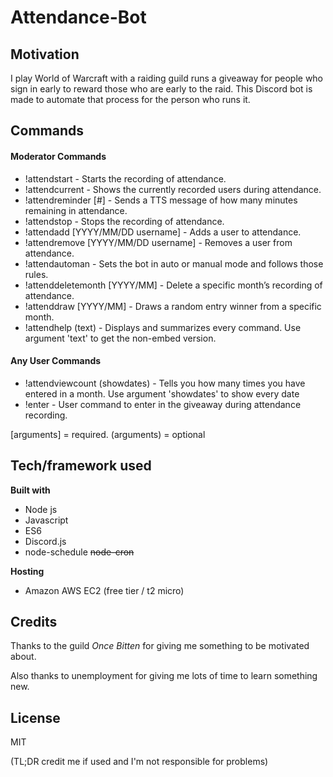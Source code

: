 # Attendance-Bot

## Motivation
I play World of Warcraft with a raiding guild runs a giveaway for people who sign in early to reward those who are early to the raid. 
This Discord bot is made to automate that process for the person who runs it.
## Commands
#### Moderator Commands
- !attendstart - Starts the recording of attendance.
- !attendcurrent - Shows the currently recorded users during attendance.
- !attendreminder [#] - Sends a TTS message of how many minutes remaining in attendance.
- !attendstop - Stops the recording of attendance.
- !attendadd [YYYY/MM/DD username] - Adds a user to attendance.
- !attendremove [YYYY/MM/DD username] - Removes a user from attendance.
- !attendautoman - Sets the bot in auto or manual mode and follows those rules.
- !attenddeletemonth [YYYY/MM] - Delete a specific month’s recording of attendance.
- !attenddraw [YYYY/MM] - Draws a random entry winner from a specific month.
- !attendhelp (text) - Displays and summarizes every command. Use argument 'text' to get the non-embed version.
#### Any User Commands
- !attendviewcount (showdates) - Tells you how many times you have entered in a month. Use argument 'showdates' to show every date
- !enter - User command to enter in the giveaway during attendance recording.

[arguments] = required.
(arguments) = optional

## Tech/framework used
**Built with**
- Node js
- Javascript
- ES6
- Discord.js
- node-schedule ~~node-cron~~

**Hosting**
- Amazon AWS EC2 (free tier / t2 micro)

## Credits
Thanks to the guild *Once Bitten* for giving me something to be motivated about.

Also thanks to unemployment for giving me lots of time to learn something new.

## License
MIT 

(TL;DR credit me if used and I'm not responsible for problems)
